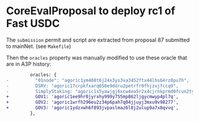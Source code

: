 # CoreEvalProposal to deploy rc1 of Fast USDC

The `submission` permit and script are extracted from proposal 87 submitted to mainNet. (see `Makefile`)

Then the `oracles` property was manually modified to use these oracle that are in A3P history:

```diff
         oracles: {
-          "01node": "agoric1ym488t6j24x3ys3va3452ftx44lhs64rz8pu7h",
-          DSRV: "agoric17crpkfxarq658e9ddru2petrfr0fhjzvjfccq9",
-          SimplyStaking: "agoric1s5yawjgj6xcw4ea5r2x4cjrnkprmd0fcun2tyk",
+          GOV1: 'agoric1ee9hr0jyrxhy999y755mp862ljgycmwyp4pl7q',
+          GOV2: 'agoric1wrfh296eu2z34p6pah7q04jjuyj3mxu9v98277',
+          GOV3: 'agoric1ydzxwh6f893jvpaslmaz6l8j2ulup9a7x8qvvq',
         },
```
